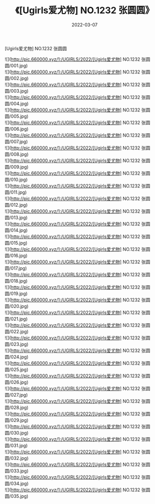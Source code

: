 ﻿---
layout: post
title:  《[Ugirls爱尤物] NO.1232 张圆圆》
date:   2022-03-07
img: http://pic.660000.xyz/1:/UGIRLS/2022/[Ugirls爱尤物] NO.1232 张圆圆/000.jpg
categories: [美女, 清纯, 唯美]
---

[Ugirls爱尤物] NO.1232 张圆圆

 ![](http://pic.660000.xyz/1:/UGIRLS/2022/[Ugirls爱尤物] NO.1232 张圆圆/001.jpg) <br>![](http://pic.660000.xyz/1:/UGIRLS/2022/[Ugirls爱尤物] NO.1232 张圆圆/002.jpg) <br>![](http://pic.660000.xyz/1:/UGIRLS/2022/[Ugirls爱尤物] NO.1232 张圆圆/003.jpg) <br>![](http://pic.660000.xyz/1:/UGIRLS/2022/[Ugirls爱尤物] NO.1232 张圆圆/004.jpg) <br>![](http://pic.660000.xyz/1:/UGIRLS/2022/[Ugirls爱尤物] NO.1232 张圆圆/005.jpg) <br>![](http://pic.660000.xyz/1:/UGIRLS/2022/[Ugirls爱尤物] NO.1232 张圆圆/006.jpg) <br>![](http://pic.660000.xyz/1:/UGIRLS/2022/[Ugirls爱尤物] NO.1232 张圆圆/007.jpg) <br>![](http://pic.660000.xyz/1:/UGIRLS/2022/[Ugirls爱尤物] NO.1232 张圆圆/008.jpg) <br>![](http://pic.660000.xyz/1:/UGIRLS/2022/[Ugirls爱尤物] NO.1232 张圆圆/009.jpg) <br>![](http://pic.660000.xyz/1:/UGIRLS/2022/[Ugirls爱尤物] NO.1232 张圆圆/010.jpg) <br>![](http://pic.660000.xyz/1:/UGIRLS/2022/[Ugirls爱尤物] NO.1232 张圆圆/011.jpg) <br>![](http://pic.660000.xyz/1:/UGIRLS/2022/[Ugirls爱尤物] NO.1232 张圆圆/012.jpg) <br>![](http://pic.660000.xyz/1:/UGIRLS/2022/[Ugirls爱尤物] NO.1232 张圆圆/013.jpg) <br>![](http://pic.660000.xyz/1:/UGIRLS/2022/[Ugirls爱尤物] NO.1232 张圆圆/014.jpg) <br>![](http://pic.660000.xyz/1:/UGIRLS/2022/[Ugirls爱尤物] NO.1232 张圆圆/015.jpg) <br>![](http://pic.660000.xyz/1:/UGIRLS/2022/[Ugirls爱尤物] NO.1232 张圆圆/016.jpg) <br>![](http://pic.660000.xyz/1:/UGIRLS/2022/[Ugirls爱尤物] NO.1232 张圆圆/017.jpg) <br>![](http://pic.660000.xyz/1:/UGIRLS/2022/[Ugirls爱尤物] NO.1232 张圆圆/018.jpg) <br>![](http://pic.660000.xyz/1:/UGIRLS/2022/[Ugirls爱尤物] NO.1232 张圆圆/019.jpg) <br>![](http://pic.660000.xyz/1:/UGIRLS/2022/[Ugirls爱尤物] NO.1232 张圆圆/020.jpg) <br>![](http://pic.660000.xyz/1:/UGIRLS/2022/[Ugirls爱尤物] NO.1232 张圆圆/021.jpg) <br>![](http://pic.660000.xyz/1:/UGIRLS/2022/[Ugirls爱尤物] NO.1232 张圆圆/022.jpg) <br>![](http://pic.660000.xyz/1:/UGIRLS/2022/[Ugirls爱尤物] NO.1232 张圆圆/023.jpg) <br>![](http://pic.660000.xyz/1:/UGIRLS/2022/[Ugirls爱尤物] NO.1232 张圆圆/024.jpg) <br>![](http://pic.660000.xyz/1:/UGIRLS/2022/[Ugirls爱尤物] NO.1232 张圆圆/025.jpg) <br>![](http://pic.660000.xyz/1:/UGIRLS/2022/[Ugirls爱尤物] NO.1232 张圆圆/026.jpg) <br>![](http://pic.660000.xyz/1:/UGIRLS/2022/[Ugirls爱尤物] NO.1232 张圆圆/027.jpg) <br>![](http://pic.660000.xyz/1:/UGIRLS/2022/[Ugirls爱尤物] NO.1232 张圆圆/028.jpg) <br>![](http://pic.660000.xyz/1:/UGIRLS/2022/[Ugirls爱尤物] NO.1232 张圆圆/029.jpg) <br>![](http://pic.660000.xyz/1:/UGIRLS/2022/[Ugirls爱尤物] NO.1232 张圆圆/030.jpg) <br>![](http://pic.660000.xyz/1:/UGIRLS/2022/[Ugirls爱尤物] NO.1232 张圆圆/031.jpg) <br>![](http://pic.660000.xyz/1:/UGIRLS/2022/[Ugirls爱尤物] NO.1232 张圆圆/032.jpg) <br>![](http://pic.660000.xyz/1:/UGIRLS/2022/[Ugirls爱尤物] NO.1232 张圆圆/033.jpg) <br>![](http://pic.660000.xyz/1:/UGIRLS/2022/[Ugirls爱尤物] NO.1232 张圆圆/034.jpg) <br>![](http://pic.660000.xyz/1:/UGIRLS/2022/[Ugirls爱尤物] NO.1232 张圆圆/035.jpg) <br>